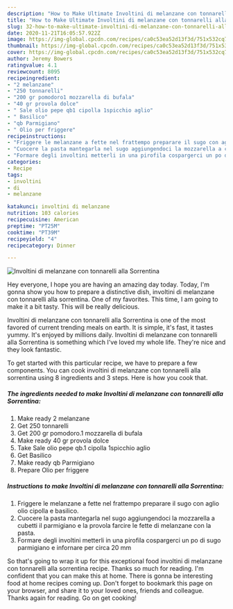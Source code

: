 ```yaml
---
description: "How to Make Ultimate Involtini di melanzane con tonnarelli alla Sorrentina"
title: "How to Make Ultimate Involtini di melanzane con tonnarelli alla Sorrentina"
slug: 32-how-to-make-ultimate-involtini-di-melanzane-con-tonnarelli-alla-sorrentina
date: 2020-11-21T16:05:57.922Z
image: https://img-global.cpcdn.com/recipes/ca0c53ea52d13f3d/751x532cq70/involtini-di-melanzane-con-tonnarelli-alla-sorrentina-recipe-main-photo.jpg
thumbnail: https://img-global.cpcdn.com/recipes/ca0c53ea52d13f3d/751x532cq70/involtini-di-melanzane-con-tonnarelli-alla-sorrentina-recipe-main-photo.jpg
cover: https://img-global.cpcdn.com/recipes/ca0c53ea52d13f3d/751x532cq70/involtini-di-melanzane-con-tonnarelli-alla-sorrentina-recipe-main-photo.jpg
author: Jeremy Bowers
ratingvalue: 4.1
reviewcount: 8095
recipeingredient:
- "2 melanzane"
- "250 tonnarelli"
- "200 gr pomodoro1 mozzarella di bufala"
- "40 gr provola dolce"
- " Sale olio pepe qb1 cipolla 1spicchio aglio"
- " Basilico"
- "qb Parmigiano"
- " Olio per friggere"
recipeinstructions:
- "Friggere le melanzane a fette nel frattempo preparare il sugo con aglio olio cipolla e basilico."
- "Cuocere la pasta mantegarla nel sugo aggiungendoci la mozzarella a cubetti il parmigiano e la provola farcire le fette di melanzane con la pasta."
- "Formare degli involtini metterli in una pirofila cospargerci un po di sugo parmigiano e infornare per circa 20 mm"
categories:
- Recipe
tags:
- involtini
- di
- melanzane

katakunci: involtini di melanzane 
nutrition: 103 calories
recipecuisine: American
preptime: "PT25M"
cooktime: "PT39M"
recipeyield: "4"
recipecategory: Dinner

---
```



![Involtini di melanzane con tonnarelli alla Sorrentina](https://img-global.cpcdn.com/recipes/ca0c53ea52d13f3d/751x532cq70/involtini-di-melanzane-con-tonnarelli-alla-sorrentina-recipe-main-photo.jpg)

Hey everyone, I hope you are having an amazing day today. Today, I'm gonna show you how to prepare a distinctive dish, involtini di melanzane con tonnarelli alla sorrentina. One of my favorites. This time, I am going to make it a bit tasty. This will be really delicious.

Involtini di melanzane con tonnarelli alla Sorrentina is one of the most favored of current trending meals on earth. It is simple, it's fast, it tastes yummy. It's enjoyed by millions daily. Involtini di melanzane con tonnarelli alla Sorrentina is something which I've loved my whole life. They're nice and they look fantastic.




To get started with this particular recipe, we have to prepare a few components. You can cook involtini di melanzane con tonnarelli alla sorrentina using 8 ingredients and 3 steps. Here is how you cook that.

<!--inarticleads1-->

##### The ingredients needed to make Involtini di melanzane con tonnarelli alla Sorrentina:

1. Make ready 2 melanzane
1. Get 250 tonnarelli
1. Get 200 gr pomodoro.1 mozzarella di bufala
1. Make ready 40 gr provola dolce
1. Take  Sale olio pepe qb.1 cipolla 1spicchio aglio
1. Get  Basilico
1. Make ready qb Parmigiano
1. Prepare  Olio per friggere




<!--inarticleads2-->

##### Instructions to make Involtini di melanzane con tonnarelli alla Sorrentina:

1. Friggere le melanzane a fette nel frattempo preparare il sugo con aglio olio cipolla e basilico.
1. Cuocere la pasta mantegarla nel sugo aggiungendoci la mozzarella a cubetti il parmigiano e la provola farcire le fette di melanzane con la pasta.
1. Formare degli involtini metterli in una pirofila cospargerci un po di sugo parmigiano e infornare per circa 20 mm




So that's going to wrap it up for this exceptional food involtini di melanzane con tonnarelli alla sorrentina recipe. Thanks so much for reading. I'm confident that you can make this at home. There is gonna be interesting food at home recipes coming up. Don't forget to bookmark this page on your browser, and share it to your loved ones, friends and colleague. Thanks again for reading. Go on get cooking!
